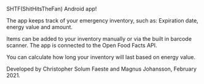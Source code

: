 SHTF(ShitHitsTheFan) Android app!

The app keeps track of your emergency inventory, such as: Expiration date, energy value and amount.

Items can be added to your inventory manually or via the built in barcode scanner.
The app is connected to the Open Food Facts API.

You can calculate how long your inventory will last based on energy value.

Developed by Christopher Solum Faeste and Magnus Johansson, February 2021.
